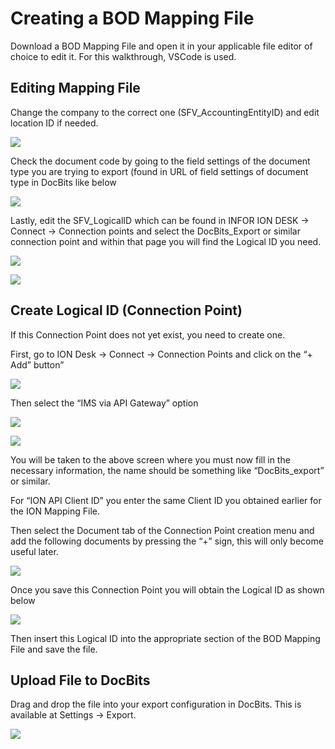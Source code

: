 # Creating a BOD Mapping File

Download a BOD Mapping File and open it in your applicable file editor of choice to edit it. For this walkthrough, VSCode is used.

## Editing Mapping File

Change the company to the correct one (SFV\_AccountingEntityID) and edit location ID if needed.

![](https://lh7-us.googleusercontent.com/eJQI1CKlxEkS_Pwp0VH2hgS220b-q8NSFG5iJKpLOL457qTN3CbUB8IHTw1lRinbB_kP00UUNgepWNsbh3_Ko-SExObePjqmxP7ee_lQnADTtDmxEtRM_S7AONMbcpjwtnHTakYd1Q06GVm2G0o-UDA)

Check the document code by going to the field settings of the document type you are trying to export (found in URL of field settings of document type in DocBits like below

![](https://lh7-us.googleusercontent.com/AhU3i27qFS7BMCgpNQnmLWAjcIWHXHOlxMKqd2Yob5RQKa8qysQQsSsacr6zao4cnAh3DISPgYu1GnjubIJpgtAdiBR_0vy3WJZXPY-HeEfVQkWnlRI9UEJWMPQ7DbWYLQhz339BOlbd4KgxU9B_CPE)

Lastly, edit the SFV\_LogicalID which can be found in INFOR ION DESK → Connect → Connection points and select the DocBits\_Export or similar connection point and within that page you will find the Logical ID you need.

![](https://lh7-us.googleusercontent.com/f50i7pzRuZULJ6shehba0lWIWFBTsPZyip-LQxAYJpYDXK66SlzdGOpdEG-wqLQfqXMgMMhm5SAvj57UOCvF6xf2OMCXtFiEEKr9yiQr4xtv8vbV-NGcLuJwuQ9zHMBBKfTktAp1nSfBJhdPeAu3RWc)

![](https://lh7-us.googleusercontent.com/qyEt4iYRIjOZCCrVbImeK6EdZGun2YrAy8li8u3tulcD8bwzl_sl1TiEXKqbik-4MxnbV_MCwltvuA2WAgzzvDpTVd7W52he9QD9IK0qijoz3ZihUYcWJlqlD5kbcsRTj3SfP1CDqcyhoFfBeiE1Xfo)

## Create Logical ID (Connection Point)

If this Connection Point does not yet exist, you need to create one.

First, go to ION Desk → Connect → Connection Points and click on the “+ Add” button”

![](https://lh7-us.googleusercontent.com/fQPmV8KgffyWhM0i0cQlyh7fyQe37p8uR6C_pVD5SboEx2emIJX2212GXqk_KT71DfYMKSjkfYFFTARqgLLxoOPNQFXHxUOo9vMXH2pmDN469VgbQkV-JjRtCevZJsbvS8vbfUtasN83xN25tX6_S5U)

Then select the “IMS via API Gateway” option

![](https://lh7-us.googleusercontent.com/uPLiiLHp6Z3jPCzYBOzHVuI8sGY5XQuUfv66fZYH0HndSBL7yvzFHh3lJjEMxteJfXsVMhUe3U_38xZHDRFSn0jeiMZUQBJJLzZ2oaIQAixY7wUPd6D0PJwg7wvC8XBeZxPmjNoiUvP3ImoG_aOhFmY)

![](https://lh7-us.googleusercontent.com/VhyMDEuglPfxeX-3cATu6ZFB_Mz2Y7C-yJ99EvBvrhD8IoVzGd4ksjrWAE0mIPub2PX5_Zua10ZHQeWI82QbJ8ZgJKN-tVpVrYGvMdfQOj3Uco5efsPT6JYkDyPu_lkeR9aTGhh5-q2bzZztXuTUixM)

You will be taken to the above screen where you must now fill in the necessary information, the name should be something like “DocBits\_export” or similar.

For “ION API Client ID” you enter the same Client ID you obtained earlier for the ION Mapping File.

Then select the Document tab of the Connection Point creation menu and add the following documents by pressing the “+” sign, this will only become useful later.

![](https://lh7-us.googleusercontent.com/GtHlTliePV-JIDLP9YNGlXELKuWIU2VSlUt4mvWO4q_XM54MSL9zTmtxPMdeOl24VFtNC0pQ-nbXyHb9PaeMkKvgzpCOo5kLdL3A8Bw54ILniwIdTyfxFhPuzRUGKs2hRi5ioKvfkdsPMgq4x6EHOtM)

Once you save this Connection Point you will obtain the Logical ID as shown below

![](https://lh7-us.googleusercontent.com/P7cihsQT2Qcq_XGL08dTV2jHMUK7YCMQyXsJudkVDXDh73GZ-hS61IoAKSHptPyX4C5e_xPKP0yZGzpQOwCFw6BppPlzZuFWZ_VGIrOUmJH2egxaCEXMoVBHBM6lkZeb3gPYWYdMYpuNqFFPC-4Qol0)

Then insert this Logical ID into the appropriate section of the BOD Mapping File and save the file.

## Upload File to DocBits

Drag and drop the file into your export configuration in DocBits. This is available at Settings → Export.

![](https://lh7-us.googleusercontent.com/AqCo7QgC-kaAxbaIJD8MYeKGLBXbwGVJPGx9_2yfUp3R2MYxJPowVAjnO80uxQ9qMDxNoXy1eY3WH-mEpaeWwatwi91edm_0lS9Hg93FSAjQGtDAR5y7Ptce-ARfetSiXIBJKiGwujSggVXXHUhG77U)
